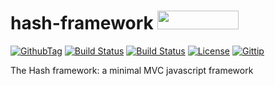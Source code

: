 hash-framework <img src="http://benschwarz.github.io/bower-badges/badge@2x.png" width="130" height="30">
==============

[![GithubTag](http://img.shields.io/github/tag/helloIAmPau/hash-framework.svg)](https://github.com/helloIAmPau/hash-framework/tags)
[![Build Status](https://david-dm.org/helloIAmPau/hash-framework.png)](https://david-dm.org/helloIAmPau/hash-framework)
[![Build Status](https://travis-ci.org/helloIAmPau/hash-framework.svg?branch=master)](https://travis-ci.org/helloIAmPau/hash-framework)
[![License](http://img.shields.io/:license-mit-blue.svg)](http://badges.mit-license.org)
[![Gittip](http://img.shields.io/gittip/helloIAmPau.svg)](https://www.gittip.com/helloIAmPau/)

The Hash framework: a minimal MVC javascript framework
